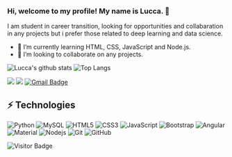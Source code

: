 

### Hi, welcome to my profile! My name is Lucca. 👋
I am student in career transition, looking for opportunities and collabaration in any projects but i prefer those related to deep learning and data science.
- 🔭 I’m currently learning HTML, CSS, JavaScript and Node.js.
- 🤝 I’m looking to collaborate on any projects. 

![Lucca's github stats](https://github-readme-stats.vercel.app/api?username=LUCCA-SCHRAMM)
![Top Langs](https://github-readme-stats.vercel.app/api/top-langs/?username=lucca-schramm&theme=tokyonight)

[<img src="https://img.shields.io/badge/linkedin-%230077B5.svg?&style=for-the-badge&logo=linkedin&logoColor=white" />](https://www.linkedin.com/in/lucca-schramm/) [<img src = "https://img.shields.io/badge/instagram-%23E4405F.svg?&style=for-the-badge&logo=instagram&logoColor=white">](https://www.instagram.com/luccaschramm/)
[![Gmail Badge](https://img.shields.io/badge/-Gmail-D14836?style=for-the-badge&logo=Gmail&logoColor=white&link=mailto:luccascho@gmail.com)](mailto:luccascho@gmail.com)

## ⚡ Technologies


![Python](https://img.shields.io/badge/-Python-black?style=flat-square&logo=Python)
![MySQL](https://img.shields.io/badge/-MySQL-black?style=flat-square&logo=mysql)
![HTML5](https://img.shields.io/badge/-HTML5-E34F26?style=flat-square&logo=html5&logoColor=white)
![CSS3](https://img.shields.io/badge/-CSS3-1572B6?style=flat-square&logo=css3)
![JavaScript](https://img.shields.io/badge/-JavaScript-black?style=flat-square&logo=javascript)
![Bootstrap](https://img.shields.io/badge/-Bootstrap-563D7C?style=flat-square&logo=bootstrap)
![Angular](https://img.shields.io/badge/Angular-DD0031?style=for-the-badge&logo=angular&logoColor=white)
![Material](https://img.shields.io/badge/Material--UI-0081CB?style=for-the-badge&logo=material-ui&logoColor=white)
![Nodejs](https://img.shields.io/badge/-Nodejs-black?style=flat-square&logo=Node.js)
![Git](https://img.shields.io/badge/-Git-black?style=flat-square&logo=git)
![GitHub](https://img.shields.io/badge/-GitHub-181717?style=flat-square&logo=github)


![Visitor Badge](https://visitor-badge.laobi.icu/badge?page_id=lucca-schramm.lucca-schramm)
